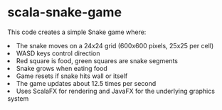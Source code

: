 ﻿# scala-snake-game

This code creates a simple Snake game where:

<li>The snake moves on a 24x24 grid (600x600 pixels, 25x25 per cell)</li>
<li>WASD keys control direction</li>
<li>Red square is food, green squares are snake segments</li>
<li>Snake grows when eating food</li>
<li>Game resets if snake hits wall or itself</li>
<li>The game updates about 12.5 times per second</li>
<li>Uses ScalaFX for rendering and JavaFX for the underlying graphics system</li>
